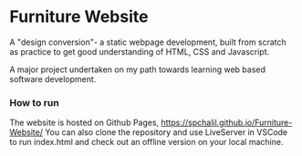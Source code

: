 # Furniture Website

 A "design conversion"- a static webpage development, built from scratch as practice to get good understanding of HTML, CSS and Javascript.

 A major project undertaken on my path towards learning web based software development. 

### How to run
 
 The website is hosted on Github Pages, https://spchalil.github.io/Furniture-Website/
 You can also clone the repository and use LiveServer in VSCode to run index.html and check out an offline version on your local machine. 
